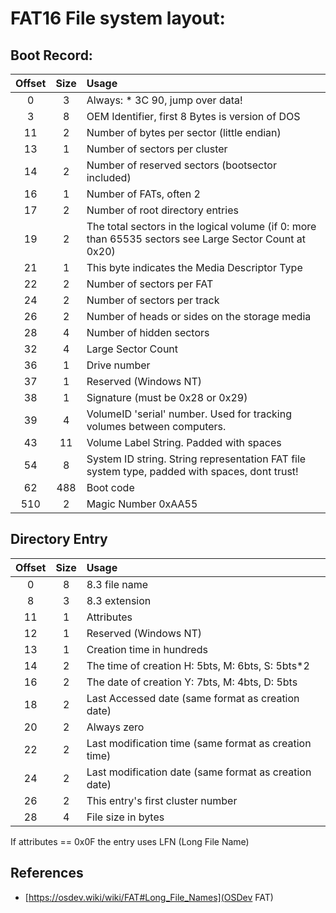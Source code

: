 # FAT16 File system layout:

## Boot Record:

| Offset | Size | Usage |
|:------:|:----:|:------|
| 0 | 3 | Always: * 3C 90, jump over data! |
| 3 | 8 | OEM Identifier, first 8 Bytes is version of DOS |
| 11 | 2 | Number of bytes per sector (little endian) |
| 13 | 1 | Number of sectors per cluster |
| 14 | 2 | Number of reserved sectors (bootsector included) |
| 16 | 1 | Number of FATs, often 2 | 
| 17 | 2 | Number of root directory entries | 
| 19 | 2 | The total sectors in the logical volume (if 0: more than 65535 sectors see Large Sector Count at 0x20) |
| 21 | 1 | This byte indicates the Media Descriptor Type |
| 22 | 2 | Number of sectors per FAT | 
| 24 | 2 | Number of sectors per track |
| 26 | 2 | Number of heads or sides on the storage media | 
| 28 | 4 | Number of hidden sectors | 
| 32 | 4 | Large Sector Count | 
| 36 | 1 | Drive number |
| 37 | 1 | Reserved (Windows NT) |
| 38 | 1 | Signature (must be 0x28 or 0x29) | 
| 39 | 4 | VolumeID 'serial' number. Used for tracking volumes between computers. | 
| 43 | 11 | Volume Label String. Padded with spaces | 
| 54 | 8 | System ID string. String representation FAT file system type, padded with spaces, dont trust! | 
| 62 | 488 | Boot code | 
| 510 | 2 | Magic Number 0xAA55 | 

## Directory Entry

| Offset | Size | Usage |
|:------:|:----:|:------|
| 0 | 8 | 8.3 file name |
| 8 | 3 | 8.3 extension |
| 11 | 1 | Attributes |
| 12 | 1 | Reserved (Windows NT) | 
| 13 | 1 | Creation time in hundreds | 
| 14 | 2 | The time of creation H: 5bts, M: 6bts, S: 5bts*2 |
| 16 | 2 | The date of creation Y: 7bts, M: 4bts, D: 5bts |
| 18 | 2 | Last Accessed date (same format as creation date) |
| 20 | 2 | Always zero |
| 22 | 2 | Last modification time (same format as creation time) |
| 24 | 2 | Last modification date (same format as creation date) |
| 26 | 2 | This entry's first cluster number | 
| 28 | 4 | File size in bytes | 

If attributes == 0x0F the entry uses LFN (Long File Name)



## References

- [https://osdev.wiki/wiki/FAT#Long_File_Names](OSDev FAT)










